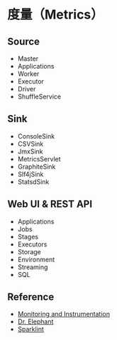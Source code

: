 # 度量（Metrics）

## Source

* Master
* Applications
* Worker
* Executor
* Driver
* ShuffleService

## Sink

* ConsoleSink
* CSVSink
* JmxSink
* MetricsServlet
* GraphiteSink
* Slf4jSink
* StatsdSink

## Web UI & REST API

* Applications
* Jobs
* Stages
* Executors
* Storage
* Environment
* Streaming
* SQL

## Reference

- [Monitoring and Instrumentation](https://spark.apache.org/docs/latest/monitoring.html)
- [Dr. Elephant](https://github.com/linkedin/dr-elephant)
- [Sparklint](https://github.com/groupon/sparklint)
